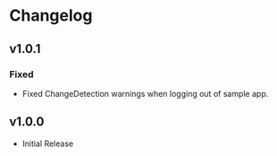 # Changelog

## v1.0.1

### Fixed
- Fixed ChangeDetection warnings when logging out of sample app. 

## v1.0.0

- Initial Release 
